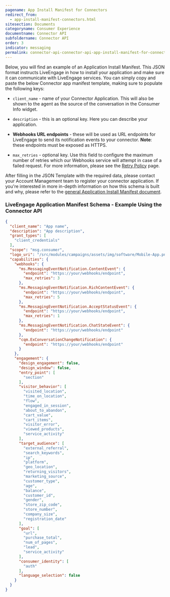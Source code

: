 ```yaml
---
pagename: App Install Manifest for Connectors
redirect_from:
  - app-install-manifest-connectors.html
sitesection: Documents
categoryname: Consumer Experience
documentname: Connector API
subfoldername: Connector API
order: 3
indicator: messaging
permalink: connector-api-connector-api-app-install-manifest-for-connectors.html
---
```


Below, you will find an example of an Application Install Manifest. This JSON format instructs LiveEngage in how to install your application and make sure it can communicate with LiveEngage services. You can simply copy and paste the below Connector app manifest template, making sure to populate the following keys:

* `client_name`  - name of your Connector Application. This will also be shown to the agent as the source of the conversation in the Consumer Info widget.

* `description` - this is an optional key. Here you can describe your application.

* **Webhooks URL endpoints** - these will be used as URL endpoints for LiveEngage to send its notification events to your connector. **Note**: these endpoints must be exposed as HTTPS.

* `max_retries` - optional key. Use this field to configure the maximum number of retries which our Webhooks service will attempt in case of a failed request. For more information, please see the [Retry Policy](webhooks-retrypolicy.html) page.

After filling in the JSON Template with the required data, please contact your Account Management team to register your connector application. If you're interested in more in-depth information on how this schema is built and why, please refer to the [general Application Install Manifest document](guides-le-applications-installing.html).

### LiveEngage Application Manifest Schema - Example Using the Connector API

```json
{
  "client_name": "App name",
  "description": "App description",
  "grant_types": [
    "client_credentials"
  ],
  "scope": "msg.consumer",
  "logo_uri": "/src/modules/campaigns/assets/img/software/Mobile-App.png",
  "capabilities": {
    "webhooks": {
      "ms.MessagingEventNotification.ContentEvent": {
        "endpoint": "https://your/webhooks/endpoint",
        "max_retries": 3
      },
      "ms.MessagingEventNotification.RichContentEvent": {
        "endpoint": "https://your/webhooks/endpoint",
        "max_retries": 5
      },
      "ms.MessagingEventNotification.AcceptStatusEvent": {
        "endpoint": "https://your/webhooks/endpoint",
        "max_retries": 1
      },
      "ms.MessagingEventNotification.ChatStateEvent": {
        "endpoint": "https://your/webhooks/endpoint"
      },
      "cqm.ExConversationChangeNotification": {
        "endpoint": "https://your/webhooks/endpoint"
      }
    },
    "engagement": {
      "design_engagement": false,
      "design_window": false,
      "entry_point": [
        "section"
      ],
      "visitor_behavior": [
        "visited_location",
        "time_on_location",
        "flow",
        "engaged_in_session",
        "about_to_abandon",
        "cart_value",
        "cart_items",
        "visitor_error",
        "viewed_products",
        "service_activity"
      ],
      "target_audience": [
        "external_referral",
        "search_keywords",
        "ip",
        "platform",
        "geo_location",
        "returning_visitors",
        "marketing_source",
        "customer_type",
        "age",
        "balance",
        "customer_id",
        "gender",
        "store_zip_code",
        "store_number",
        "company_size",
        "registration_date"
      ],
      "goal": [
        "url",
        "purchase_total",
        "num_of_pages",
        "lead",
        "service_activity"
      ],
      "consumer_identity": [
        "auth"
      ],
      "language_selection": false
    }
  }
}
```
